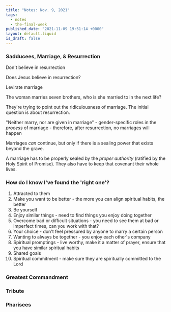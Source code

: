 ```yaml
---
title: "Notes: Nov. 9, 2021"
tags:
  - notes
  - the-final-week
published_date: "2021-11-09 19:51:14 +0000"
layout: default.liquid
is_draft: false
---
```

### Sadducees, Marriage, & Resurrection
Don't believe in resurrection

Does Jesus believe in resurrection?

Levirate marriage

The woman marries seven brothers, who is she
married to in the next life?

They're trying to point out the ridiculousness of
marriage. The initial question is about
resurrection.

"Neither marry, nor are given in marriage" -
gender-specific roles in the *process* of
marriage - therefore, after resurrection, no
marriages will happen

Marriages *can* continue, but only if there is a
sealing power that exists beyond the grave.

A marriage has to be properly sealed by the
*proper authority* (ratified by the Holy Spirit of
Promise). They also have to keep that covenant
their whole lives.

### How do I know I've found the 'right one'?
1. Attracted to them
2. Make you want to be better - the more you can
   align spiritual habits, the better
3. Be yourself
4. Enjoy similar things - need to find things you
   enjoy doing together
5. Overcome bad or difficult situations - you need
   to see them at bad or imperfect times, can you
   work with that?
6. Your choice - don't feel pressured by anyone to
   marry a certain person
7. Wanting to always be together - you enjoy each
   other's company
8. Spiritual promptings - live worthy, make it a
   matter of prayer, ensure that you have similar
   spiritual habits
9. Shared goals
10. Spiritual commitment - make sure they are
    spiritually committed to the Lord

### Greatest Commandment

### Tribute

### Pharisees
